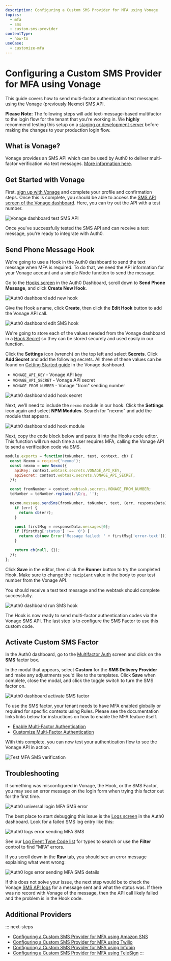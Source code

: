 ```yaml
---
description: Configuring a Custom SMS Provider for MFA using Vonage
topics:
  - mfa
  - sms
  - custom-sms-provider
contentType:
  - how-to
useCase:
  - customize-mfa
---
```

# Configuring a Custom SMS Provider for MFA using Vonage

This guide covers how to send multi-factor authentication text messages using the Vonage (previously Nexmo) SMS API.

**Please Note:** The following steps will add text-message-based multifactor to the login flow for the tenant that you're working in. We **highly** recommend testing this setup on a [staging or development server](/dev-lifecycle/setting-up-env) before making the changes to your production login flow.

## What is Vonage?

Vonage provides an SMS API which can be used by Auth0 to deliver multi-factor verification via text messages. [More information here](https://www.vonage.com/communications-apis/sms/).

## Get Started with Vonage

First, [sign up with Vonage](https://dashboard.nexmo.com/sign-up) and complete your profile and confirmation steps. Once this is complete, you should be able to access the [SMS API screen of the Vonage dashboard](https://dashboard.nexmo.com/getting-started/sms). Here, you can try out the API with a test number.

![Vonage dashboard test SMS API](/media/articles/multifactor-authentication/01-guide-vonage-dashboard-sms-api-test.png)

Once you've successfully tested the SMS API and can receive a text message, you're ready to integrate with Auth0.

## Send Phone Message Hook

We're going to use a Hook in the Auth0 dashboard to send the text message when MFA is required. To do that, we need the API information for your Vonage account and a simple Node function to send the message.

Go to the [Hooks screen](https://manage.auth0.com/#/hooks) in the Auth0 Dashboard, scroll down to **Send Phone Message**, and click **Create New Hook**.

![Auth0 dashboard add new hook](/media/articles/multifactor-authentication/02-guide-auth0-add-new-hook.png)

Give the Hook a name, click **Create**, then click the **Edit Hook** button to add the Vonage API call.

![Auth0 dashboard edit SMS hook](/media/articles/multifactor-authentication/03-guide-auth0-edit-new-sms-hook.png)

We're going to store each of the values needed from the Vonage dashboard in a [Hook Secret](/hooks/secrets) so they can be stored securely and used easily in our function.

Click the **Settings** icon (wrench) on the top left and select **Secrets**. Click **Add Secret** and add the following secrets. All three of these values can be found on [Getting Started guide](https://dashboard.nexmo.com/getting-started-guide) in the Vonage dashboard.

- `VONAGE_API_KEY` - Vonage API key
- `VONAGE_API_SECRET` - Vonage API secret
- `VONAGE_FROM_NUMBER` - Vonage "from" sending number

![Auth0 dashboard add hook secret](/media/articles/multifactor-authentication/04-guide-auth0-add-hook-secrets.png)

Next, we'll need to include the `nexmo` module in our hook. Click the **Settings** icon again and select **NPM Modules**. Search for "nexmo" and add the module that appears.

![Auth0 dashboard add hook module](/media/articles/multifactor-authentication/05-guide-auth0-add-nexmo-module.png)

Next, copy the code block below and paste it into the Hooks code editor. This function will run each time a user requires MFA, calling the Vonage API to send a verification code via SMS.

```js
module.exports = function(toNumber, text, context, cb) {
  const Nexmo = require('nexmo');
  const nexmo = new Nexmo({
    apiKey: context.webtask.secrets.VONAGE_API_KEY,
    apiSecret: context.webtask.secrets.VONAGE_API_SECRET,
  });

  const fromNumber = context.webtask.secrets.VONAGE_FROM_NUMBER;
  toNumber = toNumber.replace(/\D/g, '');

  nexmo.message.sendSms(fromNumber, toNumber, text, (err, responseData) => {
    if (err) {
      return cb(err);
    }

    const firstMsg = responseData.messages[0];
    if (firstMsg['status'] !== '0') {
      return cb(new Error('Message failed: ' + firstMsg['error-text']));
    }

    return cb(null, {});
  });
};
```

Click **Save** in the editor, then click the **Runner** button to try the completed Hook. Make sure to change the `recipient` value in the body to your test number from the Vonage API.

You should receive a test text message and the webtask should complete successfully.

![Auth0 dashboard run SMS hook](/media/articles/multifactor-authentication/06-guide-auth0-run-sms-hook.png)

The Hook is now ready to send multi-factor authentication codes via the Vonage SMS API. The last step is  to configure the SMS Factor to use this custom code.

## Activate Custom SMS Factor

In the Auth0 dashboard, go to the [Multifactor Auth](https://manage.auth0.com/#/mfa) screen and click on the **SMS** factor box.

In the modal that appears, select **Custom** for the **SMS Delivery Provider** and make any adjustments you'd like to the templates. Click **Save** when complete, close the modal, and click the toggle switch to turn the SMS factor on.

![Auth0 dashboard activate SMS factor](/media/articles/multifactor-authentication/07-guide-auth0-activate-sms-factor.png)

To use the SMS factor, your tenant needs to have MFA enabled globally or required for specific contexts using Rules. Please see the documentation links links below for instructions on how to enable the MFA feature itself.

- [Enable Multi-Factor Authentication](/mfa/guides/enable-mfa)
- [Customize Multi-Factor Authentication](/mfa/guides/customize-mfa-universal-login)

With this complete, you can now test your authentication flow to see the Vonage API in action.

![Test MFA SMS verification](/media/articles/multifactor-authentication/08-guide-test-sms-verification.png)

## Troubleshooting

If something was misconfigured in Vonage, the Hook, or the SMS Factor, you may see an error message on the login form when trying this factor out for the first time.

![Auth0 universal login MFA SMS error](/media/articles/multifactor-authentication/09-guide-login-sms-error-message.png)

The best place to start debugging this issue is the [Logs screen](https://manage.auth0.com/#/logs) in the Auth0 dashboard. Look for a failed SMS log entry like this:

![Auth0 logs error sending MFA SMS](/media/articles/multifactor-authentication/10-guide-auth0-log-sms-error.png)

See our [Log Event Type Code list](/logs/references/log-event-type-codes) for types to search or use the **Filter** control to find "MFA" errors.

If you scroll down in the **Raw** tab, you should see an error message explaining what went wrong:

![Auth0 logs error sending MFA SMS details](/media/articles/multifactor-authentication/11-guide-auth0-log-sms-error-details.png)

If this does not solve your issue, the next step would be to check the Vonage [SMS API logs](https://dashboard.nexmo.com/sms) for a message sent and what the status was. If there was no record with Vonage of the message, then the API call likely failed and the problem is in the Hook code.

## Additional Providers

::: next-steps
* [Configuring a Custom SMS Provider for MFA using Amazon SNS](/multifactor-authentication/send-phone-message-hook-amazon-sns)
* [Configuring a Custom SMS Provider for MFA using Twilio](/multifactor-authentication/send-phone-message-hook-twilio)
* [Configuring a Custom SMS Provider for MFA using Infobip](/multifactor-authentication/send-phone-message-hook-infobip)
* [Configuring a Custom SMS Provider for MFA using TeleSign](/multifactor-authentication/send-phone-message-hook-telesign)
:::
